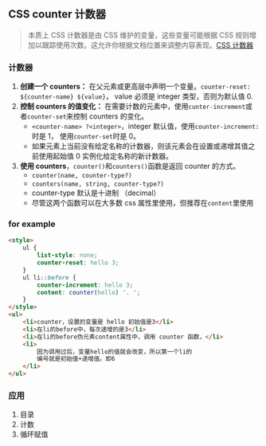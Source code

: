 ## CSS counter 计数器

> 本质上 CSS 计数器是由 CSS 维护的变量，这些变量可能根据 CSS 规则增加以跟踪使用次数。这允许你根据文档位置来调整内容表现。[CSS 计数器](https://developer.mozilla.org/zh-CN/docs/Web/Guide/CSS/Counters)

### 计数器

1. **创建一个 counters：** 在父元素或更高层中声明一个变量。`counter-reset: ${counter-name} ${value}`， value 必须是 integer 类型，否则为默认值 0.
2. **控制 counters 的值变化：** 在需要计数的元素中，使用`cunter-increment`或者`counter-set`来控制 counters 的变化。
    - `<counter-name> ?<integer>`，integer 默认值，使用`counter-increment: `时是 1， 使用`counter-set`时是 0。
    - 如果元素上当前没有给定名称的计数器，则该元素会在设置或递增其值之前使用起始值 0 实例化给定名称的新计数器。
3. **使用 counters**，`counter()`和`counters()`函数是返回 counter 的方式。
    - `counter(name, counter-type?)`
    - `counters(name, string, counter-type?)`
    - counter-type 默认是十进制 （decimal）
    - 尽管这两个函数可以在大多数 css 属性里使用，但推荐在`content`里使用

### for example

```html
<style>
    ul {
        list-style: none;
        counter-reset: hello 3;
    }
    ul li::before {
        counter-increment: hello 3;
        content: counter(hello) '. ';
    }
</style>
<ul>
    <li>counter，设置的变量是 hello 初始值是3</li>
    <li>在li的before中，每次递增的是3</li>
    <li>在li的before伪元素content属性中，调用 counter 函数，</li>
    <li>
        因为调用过后，变量hello的值就会改变，所以第一个li的
        编号就是初始值+递增值。即6
    </li>
</ul>
```

### 应用

1. 目录
2. 计数
3. 循环赋值
